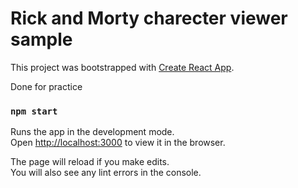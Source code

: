 # Rick and Morty charecter viewer sample

This project was bootstrapped with [Create React App](https://github.com/facebook/create-react-app).

Done for practice

### `npm start`

Runs the app in the development mode.\
Open [http://localhost:3000](http://localhost:3000) to view it in the browser.

The page will reload if you make edits.\
You will also see any lint errors in the console.
